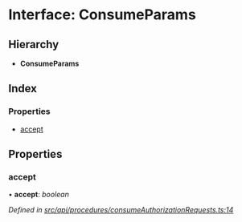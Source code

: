 # Interface: ConsumeParams

## Hierarchy

* **ConsumeParams**

## Index

### Properties

* [accept](consumeparams.md#accept)

## Properties

###  accept

• **accept**: *boolean*

*Defined in [src/api/procedures/consumeAuthorizationRequests.ts:14](https://github.com/PolymathNetwork/polymesh-sdk/blob/da32f46a/src/api/procedures/consumeAuthorizationRequests.ts#L14)*
